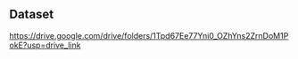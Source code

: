 ## **Dataset**

https://drive.google.com/drive/folders/1Tpd67Ee77Yni0_OZhYns2ZrnDoM1PokE?usp=drive_link
